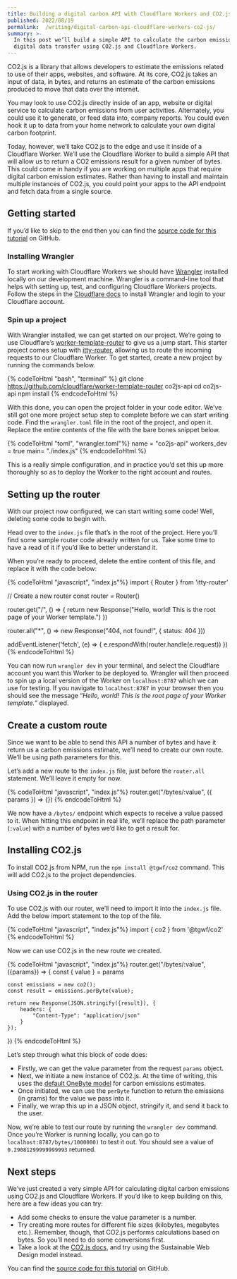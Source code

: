 ```yaml
---
title: Building a digital carbon API with Cloudflare Workers and CO2.js
published: 2022/08/19
permalink:  /writing/digital-carbon-api-cloudflare-workers-co2-js/
summary: >-
  In this post we’ll build a simple API to calculate the carbon emissions for
  digital data transfer using CO2.js and Cloudflare Workers.
---
```


CO2.js is a library that allows developers to estimate the emissions related to use of their apps, websites, and software. At its core, CO2.js takes an input of data, in bytes, and returns an estimate of the carbon emissions produced to move that data over the internet.

You may look to use CO2.js directly inside of an app, website or digital service to calculate carbon emissions from user activities. Alternately, you could use it to generate, or feed data into, company reports. You could even hook it up to data from your home network to calculate your own digital carbon footprint.

Today, however, we’ll take CO2.js to the edge and use it inside of a Cloudflare Worker. We’ll use the Cloudflare Worker to build a simple API that will allow us to return a CO2 emissions result for a given number of bytes. This could come in handy if you are working on multiple apps that require digital carbon emission estimates. Rather than having to install and maintain multiple instances of CO2.js, you could point your apps to the API endpoint and fetch data from a single source.

## Getting started

If you’d like to skip to the end then you can find the [source code for this tutorial](https://github.com/fershad/co2js-cloudflare-worker-api) on GitHub.

### Installing Wrangler

To start working with Cloudflare Workers we should have [Wrangler](https://developers.cloudflare.com/workers/wrangler/get-started/) installed locally on our development machine. Wrangler is a command-line tool that helps with setting up, test, and configuring Cloudflare Workers projects. Follow the steps in the [Cloudflare docs](https://developers.cloudflare.com/workers/wrangler/get-started/) to install Wrangler and login to your Cloudflare account.

### Spin up a project

With Wrangler installed, we can get started on our project. We’re going to use Cloudflare’s [worker-template-router](https://github.com/cloudflare/worker-template-router) to give us a jump start. This starter project comes setup with [itty-router](https://github.com/kwhitley/itty-router), allowing us to route the incoming requests to our Cloudflare Worker. To get started, create a new project by running the commands below.

<!-- markdownlint-disable -->
{% codeToHtml "bash", "terminal" %}
git clone <https://github.com/cloudflare/worker-template-router> co2js-api
cd co2js-api
npm install
{% endcodeToHtml %}
<!-- markdownlint-enable -->

With this done, you can open the project folder in your code editor. We’ve still got one more project setup step to complete before we can start writing code. Find the `wrangler.toml` file in the root of the project, and open it. Replace the entire contents of the file with the bare bones snippet below.

<!-- markdownlint-disable -->
{% codeToHtml "toml", "wrangler.toml"%}
name = "co2js-api"
workers_dev = true
main= "./index.js"
{% endcodeToHtml %}
<!-- markdownlint-enable -->

This is a really simple configuration, and in practice you’d set this up more thoroughly so as to deploy the Worker to the right account and routes.

## Setting up the router

With our project now configured, we can start writing some code! Well, deleting some code to begin with.

Head over to the `index.js` file that’s in the root of the project. Here you’ll find some sample router code already written for us. Take some time to have a read of it if you’d like to better understand it.

When you’re ready to proceed, delete the entire content of this file, and replace it with the code below:

<!-- markdownlint-disable -->
{% codeToHtml "javascript", "index.js"%}
import { Router } from 'itty-router'

// Create a new router
const router = Router()

router.get("/", () => {
    return new Response("Hello, world! This is the root page of your Worker template.")
})

router.all("\*", () => new Response("404, not found!", { status: 404 }))

addEventListener('fetch', (e) => {
    e.respondWith(router.handle(e.request))
})
{% endcodeToHtml %}
<!-- markdownlint-enable -->

You can now run `wrangler dev` in your terminal, and select the Cloudflare account you want this Worker to be deployed to. Wrangler will then proceed to spin up a local version of the Worker on `localhost:8787` which we can use for testing. If you navigate to `localhost:8787` in your browser then you should see the message “_Hello, world! This is the root page of your Worker template.”_ displayed.

## Create a custom route

Since we want to be able to send this API a number of bytes and have it return us a carbon emissions estimate, we’ll need to create our own route. We’ll be using path parameters for this.

Let’s add a new route to the `index.js` file, just before the `router.all` statement. We’ll leave it empty for now.

<!-- markdownlint-disable -->
{% codeToHtml "javascript", "index.js"%}
router.get("/bytes/:value", ({ params }) => {})
{% endcodeToHtml %}
<!-- markdownlint-enable -->

We now have a `/bytes/` endpoint which expects to receive a value passed to it. When hitting this endpoint in real life, we’ll replace the path parameter (`:value`) with a number of bytes we’d like to get a result for.

## Installing CO2.js

To install CO2.js from NPM, run the `npm install @tgwf/co2` command. This will add CO2.js to the project dependencies.

### Using CO2.js in the router

To use CO2.js with our router, we’ll need to import it into the `index.js` file. Add the below import statement to the top of the file.

<!-- markdownlint-disable -->
{% codeToHtml "javascript", "index.js"%}
import { co2 } from '@tgwf/co2'
{% endcodeToHtml %}
<!-- markdownlint-enable -->

Now we can use CO2.js in the new route we created.

<!-- markdownlint-disable -->
{% codeToHtml "javascript", "index.js"%}
router.get("/bytes/:value", ({params}) => {
    const { value } = params

    const emissions = new co2();
    const result = emissions.perByte(value);

    return new Response(JSON.stringify({result}), {
        headers: {
            "Content-Type": "application/json"
        }
    });
})
{% endcodeToHtml %}
<!-- markdownlint-enable -->

Let’s step through what this block of code does:

- Firstly, we can get the value parameter from the request `params` object.
- Next, we initiate a new instance of CO2.js. At the time of writing, this uses the [default OneByte model](https://developers.thegreenwebfoundation.org/co2js/explainer/methodologies-for-calculating-website-carbon/) for carbon emissions estimates.
- Once initiated, we can use the `perByte` function to return the emissions (in grams) for the value we pass into it.
- Finally, we wrap this up in a JSON object, stringify it, and send it back to the user.

Now, we’re able to test our route by running the `wrangler dev` command. Once you’re Worker is running locally, you can go to `localhost:8787/bytes/1000000)` to test it out. You should see a value of `0.29081299999999993` returned.

## Next steps

We’ve just created a very simple API for calculating digital carbon emissions using CO2.js and Cloudflare Workers. If you’d like to keep building on this, here are a few ideas you can try:

- Add some checks to ensure the value parameter is a number.
- Try creating more routes for different file sizes (kilobytes, megabytes etc.). Remember, though, that CO2.js performs calculations based on bytes. So you’ll need to do some conversions first.
- Take a look at the [CO2.js docs](https://developers.thegreenwebfoundation.org/co2js/models/), and try using the Sustainable Web Design model instead.

You can find the [source code for this tutorial](https://github.com/fershad/co2js-cloudflare-worker-api) on GitHub.
